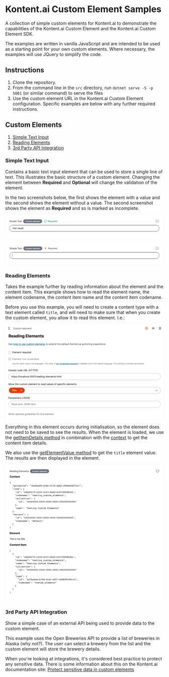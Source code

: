 # Kontent.ai Custom Element Samples

A collection of simple custom elements for Kontent.ai to demonstrate the capabilities of the Kontent.ai Custom Element and the Kontent.ai Custom Element SDK.

The examples are written in vanilla JavaScript and are intended to be used as a starting point for your own custom elements. Where necessary, the examples will use JQuery to simplify the code.

## Instructions

1. Clone the repository.
1. From the command line in the `src` directory, run `dotnet serve -S -p 5001` (or similar command) to serve the files
1. Use the custom element URL in the Kontent.ai Custom Element configuration. Specific examples are below with any further required instructions.

## Custom Elements

1. [Simple Text Input](#simple-text)
1. [Reading Elements](#reading-elements)
1. [3rd Party API Integration](#3rd-party-api)

### Simple Text Input <a name="simple-text"></a>

Contains a basic text input element that can be used to store a single line of text. This illustrates the basic structure of a custom element. Changing the element between **Required** and **Optional** will change the validation of the element.



In the two screenshots below, the first shows the element with a value and the second shows the element without a value. The second screenshot shows the element as **Required** and so is marked as incomplete.

![Simple Text with Value](./images/simple-text-filled.png)

![Simple Text without a value, which shows as incomplete](./images/simple-text-empty.png)



### Reading Elements <a name="reading-elements"></a>

Takes the example further by reading information about the element and the content item. This example shows how to read the element name, the element codename, the content item name and the content item codename.

Before you use this example, you will need to create a content type with a text element called `title`, and will need to make sure that when you create the custom element, you allow it to read this element.  I.e.:

![Setting up the title field](./images/reading-elements--setup.png)

Everything in this element occurs during initialisation, so the element does not need to be saved to see the results. When the element is loaded, we use the [getItemDetails method](https://kontent.ai/learn/reference/custom-elements-js-api/#a-getitemdetails-method) in combination with the [context](https://kontent.ai/learn/reference/custom-elements-js-api/#a-context-object) to get the content item details. 

We also use the [getElementValue method](https://kontent.ai/learn/reference/custom-elements-js-api/#a-getelementvalue-method) to get the `title` element value. The results are then displayed in the element.

![Reading Elements](./images/reading-elements.png)

### 3rd Party API Integration <a name="3rd-party-api"></a>

Show a simple case of an external API being used to provide data to the custom element. 

This example uses the Open Breweries API to provide a list of breweries in Alaska (why not?). The user can select a brewery from the list and the custom element will store the brewery details.

When you're looking at integrations, it's considered best practice to protect any sensitive data. There is some information about this on the Kontent.ai documentation site: [Protect sensitive data in custom elements](https://kontent.ai/learn/tutorials/develop-apps/integrate/sensitive-data-in-custom-elements/)
